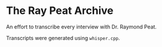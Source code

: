 # The Ray Peat Archive

An effort to transcribe every interview with Dr. Raymond Peat.

Transcripts were generated using `whisper.cpp`.
